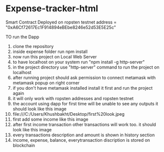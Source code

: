 # Expense-tracker-html
Smart Contract Deployed on ropsten testnet address = "0xA6Cf72617Ec1F914894eBEbe8246e52d53E5E25c"

TO run the Dapp

1. clone the repository
2. inside expense folder run npm install
3. now run this project on Local Web Server
4. to have localhost on your system run "npm install -g http-server"
5. in the project directory use "http-server" command to run the project on localhost
6. after running project should ask permission to connect metamask with metamask popup on right corner
7. if you don't have metamask installed install it first and run the project again
9. it will only work with ropsten addresses and ropsten testnet
10. the account using dapp for first time will be unable to see any outputs it should look like this image
11. file:///C:/Users/Khushbakht/Desktop/first%20look.jpeg
12. first add some income like this image
13. after first income transaction other transactions will work too. it should look like this image
14. every transactions description and amount is shown in history section
15. income, expense, balance, everytransaction discription is stored on blockchain

